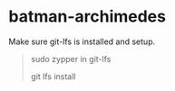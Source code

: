 # batman-archimedes

Make sure git-lfs is installed and setup.

  > sudo zypper in git-lfs
  > 
  > git lfs install
